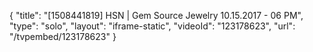 {
    "title": "[1508441819] HSN | Gem Source Jewelry 10.15.2017 - 06 PM",
    "type": "solo",
    "layout": "iframe-static",
    "videoId": "123178623",
    "url": "\/tvpembed\/123178623"
}